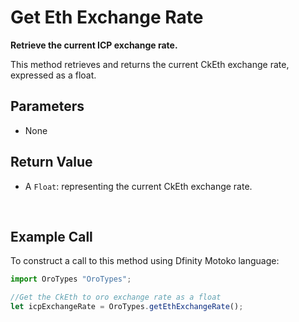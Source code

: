 # Get Eth Exchange Rate

**Retrieve the current ICP exchange rate.**

This method retrieves and returns the current CkEth exchange rate, expressed as a float.

## Parameters

- None

## Return Value

- A `Float`: representing the current CkEth exchange rate.

&nbsp;

## Example Call

To construct a call to this method using Dfinity Motoko language:

```Javascript
import OroTypes "OroTypes";

//Get the CkEth to oro exchange rate as a float
let icpExchangeRate = OroTypes.getEthExchangeRate();
```